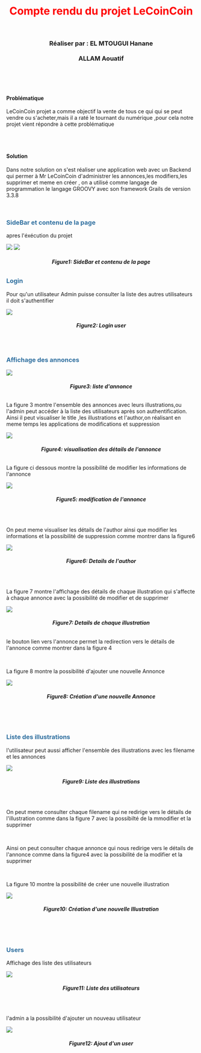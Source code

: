 <h1 style="color: red;text-align: center" >Compte rendu du projet LeCoinCoin</h1>
<br>
<h3 style="text-align: center;">Réaliser par : EL MTOUGUI Hanane <br><br>ALLAM  Aouatif</h3>
<br>
<br><br><h4>Problématique</h4>
<p>LeCoinCoin projet a comme objectif la vente de tous ce qui qui se peut vendre
ou s'acheter,mais il a raté le tournant du numérique ,pour cela notre projet vient 
répondre à cette problématique</p>
<br>
<br>
<h4>Solution</h4>
<p>Dans notre solution on s'est réaliser une application web avec un Backend qui permer à 
Mr LeCoinCoin d'administrer les annonces,les modifiers,les supprimer et meme en créer , on a utilisé comme langage de programmation le langage GROOVY avec son framework Grails de version 3.3.8<p>

<br>
<h3 style="color: #2f6f9f">SideBar et contenu de la page</h3>
<p>apres l'éxécution du projet</p>
<img  src="grails-app/assets/images/accueil.PNG">
<img  src="grails-app/assets/images/SideBar.PNG">
<h6 style="text-align: center"><strong>Figure1: SideBar et contenu de la page</strong></h6>
<h3 style="color: #2f6f9f">Login</h3>
<p>Pour qu'un utilisateur Admin puisse consulter la liste des autres utilisateurs
il doit s'authentifier</p>
<img src="grails-app/assets/images/login.PNG">
<h6 style="text-align: center"><strong>Figure2: Login user </strong></h6>
<br>
<h3 style="color: #2f6f9f">Affichage des annonces</h3>
<img src="grails-app/assets/images/annonce.PNG">
<h6 style="text-align: center"><strong>Figure3: liste d'annonce</strong></h6>
<p>La figure 3 montre l'ensemble des annonces avec leurs illustrations,ou l'admin peut
accéder à la liste des utilisateurs après son authentification.
Ainsi il peut visualiser le title ,les illustrations et l'author,on réalisant en 
meme temps les applications de modifications et suppression</p>
<img src="grails-app/assets/images/title.PNG">
<h6 style="text-align: center"><strong>Figure4: visualisation des détails
de l'annonce</strong></h6>
<p>La figure ci dessous montre la possibilité de modifier les informations
de l'annonce </p>
<img src="grails-app/assets/images/update.PNG">
<h6 style="text-align: center"><strong>Figure5: modification de l'annonce</strong></h6>
<br>
<p>On peut meme visualiser les détails de l'author ainsi que 
modifier les informations et la possibilité de suppression
comme montrer dans la figure6</p>
<img src="grails-app/assets/images/detailsAuthor.PNG">
<h6 style="text-align: center"><strong>Figure6: Details de l'author</strong></h6>
<br>
<p>La figure 7 montre  l'affichage des détails de chaque illustration qui s'affecte à chaque
annonce avec la possibilité de modifier et de supprimer </p>
<img src="grails-app/assets/images/afficherIllustration.PNG">
<h6 style="text-align: center"><strong>Figure7: Details de chaque illustration</strong></h6>
<p>le bouton lien vers l'annonce permet la redirection vers le détails de l'annonce 
comme montrer dans la figure 4</p>
<br>
<p>La figure 8 montre la possibilité d'ajouter une nouvelle Annonce</p>
<img src="grails-app/assets/images/NvAnnonce.PNG">
<h6 style="text-align: center"><strong>Figure8: Création d'une nouvelle Annonce</strong></h6>
<br>
<br>
<h3 style="color: #2f6f9f">Liste des illustrations</h3>
<p>l'utilisateur peut aussi afficher l'ensemble des illustrations avec les filename et 
les annonces</p>
<img src="grails-app/assets/images/illustrations.PNG">
<h6 style="text-align: center"><strong>Figure9: Liste des illustrations</strong></h6>
<br>

<p>On peut meme consulter chaque filename qui ne redirige vers le détails de l'illustration
comme dans la figure 7 avec la possibilté de la mmodifier et la supprimer</p>
<br>
<p>Ainsi on peut consulter chaque annonce qui nous redirige vers le détails de l'annonce comme dans
la figure4 avec la possibilité de la modifier et la supprimer</p>

<br>
<p>La figure 10 montre la possibilité de créer une nouvelle illustration</p>
<img src="grails-app/assets/images/NvIllustration.PNG">
<h6 style="text-align: center"><strong>Figure10: Création d'une nouvelle Illustration</strong></h6>
<br>
<br>
<h3 style="color: #2f6f9f">Users</h3>
<p>Affichage des liste des utilisateurs</p>
<img src="grails-app/assets/images/users.PNG">
<h6 style="text-align: center"><strong>Figure11: Liste des utilisateurs</strong></h6>
<br>
<p>l'admin a la possibilité d'ajouter un nouveau utilisateur</p>
<img src="grails-app/assets/images/NvUser.PNG">
<h6 style="text-align: center"><strong>Figure12: Ajout d'un user</strong></h6>
